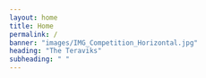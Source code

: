 ```yaml
---
layout: home
title: Home
permalink: /
banner: "images/IMG_Competition_Horizontal.jpg"
heading: "The Teraviks"
subheading: " "
---
```


